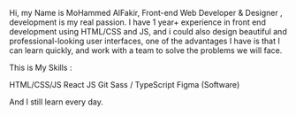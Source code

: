 Hi, my Name is MoHammed AlFakir, Front-end Web Developer & Designer , development is my real passion. I have 1 year+ experience in front end development using HTML/CSS and JS, and i could also design beautiful and professional-looking user interfaces, one of the advantages I have is that I can learn quickly, and work with a team to solve the problems we will face.

This is My Skills  :

HTML/CSS/JS
React JS
Git
Sass / TypeScript
Figma (Software)

And I still learn every day.
